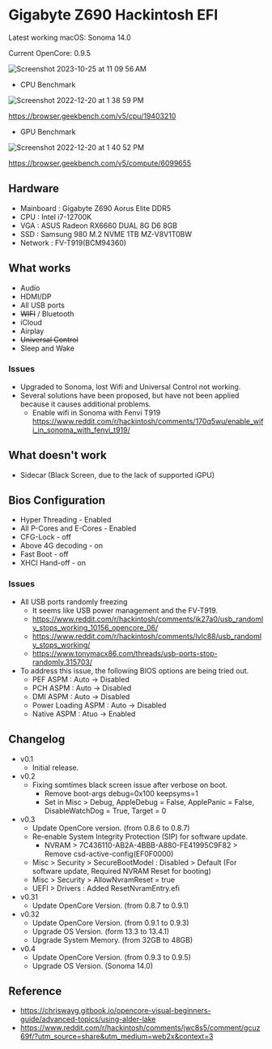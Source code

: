# Gigabyte Z690 Hackintosh EFI

Latest working macOS: Sonoma 14.0

Current OpenCore: 0.9.5

<!-- ![Screenshot 2022-12-26 at 6 45 58 PM](https://user-images.githubusercontent.com/9337847/209540185-8b8c446f-18de-4e9a-bfbc-4b4ff9882ff8.png) -->
<!-- ![Screenshot 2023-06-29 at 5 06 06 PM](https://github.com/byhs/EFI-Z690/assets/9337847/2a6a740e-de18-4b6b-8552-fa0050746754) -->
![Screenshot 2023-10-25 at 11 09 56 AM](https://github.com/byhs/EFI-Z690/assets/9337847/aa76f51d-cfff-483f-a558-dc10499b5d75)


* CPU Benchmark

![Screenshot 2022-12-20 at 1 38 59 PM](https://user-images.githubusercontent.com/9337847/208586303-16629b20-b0bc-4330-89df-44befae378c9.png)

<https://browser.geekbench.com/v5/cpu/19403210>

* GPU Benchmark

![Screenshot 2022-12-20 at 1 40 52 PM](https://user-images.githubusercontent.com/9337847/208586332-e8e1f9b5-137f-42dc-be44-4da4da247969.png)

<https://browser.geekbench.com/v5/compute/6099655>

## Hardware
* Mainboard : Gigabyte Z690 Aorus Elite DDR5
* CPU : Intel i7-12700K
* VGA : ASUS Radeon RX6660 DUAL 8G D6 8GB
* SSD : Samsung 980 M.2 NVME 1TB MZ-V8V1T0BW
* Network : FV-T919(BCM94360)

## What works
* Audio
* HDMI/DP
* All USB ports
* ~~WIFI~~ / Bluetooth
* iCloud
* Airplay
* ~~Universal Control~~
* Sleep and Wake

### Issues
 * Upgraded to Sonoma, lost Wifi and Universal Control not working.
 * Several solutions have been proposed, but have not been applied because it causes additional problems.
   - Enable wifi in Sonoma with Fenvi T919 <https://www.reddit.com/r/hackintosh/comments/170q5wu/enable_wifi_in_sonoma_with_fenvi_t919/>

## What doesn't work
* Sidecar (Black Screen, due to the lack of supported iGPU)

## Bios Configuration
* Hyper Threading - Enabled
* All P-Cores and E-Cores - Enabled
* CFG-Lock - off
* Above 4G decoding - on
* Fast Boot - off
* XHCI Hand-off - on

### Issues
* All USB ports randomly freezing
  - It seems like USB power management and the FV-T919.
  - <https://www.reddit.com/r/hackintosh/comments/ik27a0/usb_randomly_stops_working_10156_opencore_06/>
  - <https://www.reddit.com/r/hackintosh/comments/lvlc88/usb_randomly_stops_working/>
  - <https://www.tonymacx86.com/threads/usb-ports-stop-randomly.315703/>
* To address this issue, the following BIOS options are being tried out.
  - PEF ASPM : Auto &rarr; Disabled
  - PCH ASPM : Auto &rarr; Disabled
  - DMI ASPM : Auto &rarr; Disabled
  - Power Loading ASPM : Auto &rarr; Disabled
  - Native ASPM : Atuo &rarr; Enabled

## Changelog
* v0.1
  * Initial release.
* v0.2 
  * Fixing somtimes black screen issue after verbose on boot.
    * Remove boot-args debug=0x100 keepsyms=1
    * Set in Misc > Debug, AppleDebug = False, ApplePanic = False, DisableWatchDog = True, Target = 0
* v0.3
  * Update OpenCore version. (from 0.8.6 to 0.8.7)
  * Re-enable System Integrity Protection (SIP) for software update.
    * NVRAM > 7C436110-AB2A-4BBB-A880-FE41995C9F82 > Remove csd-active-config(EF0F0000)
  * Misc > Security > SecureBootModel : Disabled > Default (For software update, Required NVRAM Reset for booting)
  * Misc > Security > AllowNvramReset = true
  * UEFI > Drivers : Added ResetNvramEntry.efi
* v0.31
  * Update OpenCore Version. (from 0.8.7 to 0.9.1)
* v0.32
  * Update OpenCore Version. (from 0.9.1 to 0.9.3)
  * Upgrade OS Version. (form 13.3 to 13.4.1)
  * Upgrade System Memory. (from 32GB to 48GB)
* v0.4
  * Update OpenCore Version. (from 0.9.3 to 0.9.5)
  * Upgrade OS Version. (Sonoma 14.0)

## Reference
* <https://chriswayg.gitbook.io/opencore-visual-beginners-guide/advanced-topics/using-alder-lake>
* <https://www.reddit.com/r/hackintosh/comments/jwc8s5/comment/gcuz69f/?utm_source=share&utm_medium=web2x&context=3>
